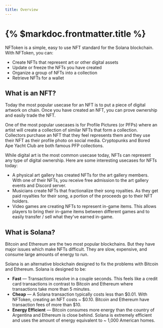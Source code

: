 ```yaml
---
title: Overview
---
```


# {% $markdoc.frontmatter.title %}

NFToken is a simple, easy to use NFT standard for the Solana blockchain. With NFToken, you can:

- Create NFTs that represent art or other digital assets
- Update or freeze the NFTs you have created
- Organize a group of NFTs into a collection
- Retrieve NFTs for a wallet

## What is an NFT?

Today the most popular usecase for an NFT is to put a piece of digital artwork on chain. Once you have created an NFT, you can prove ownership and easily trade the NFT.

One of the most popular usecases is for Profile Pictures (or PFPs) where an artist will create a collection of similar NFTs that form a collection. Collectors purchase an NFT that they feel represents them and they use their NFT as their profile photo on social media. Cryptopunks and Bored Ape Yacht Club are both famous PFP collections.

While digital art is the most common usecase today, NFTs can represent any type of digital ownership. Here are some interesting usecases for NFTs today:

- A physical art gallery has created NFTs for the art gallery members. With one of their NFTs, you receive free admission to the art gallery events and Discord server.
- Musicians create NFTs that fractionalize their song royalties. As they get paid royalties for their song, a portion of the proceeds go to their NFT holders.
- Video games are creating NFTs to represent in-game items. This allows players to bring their in-game items between different games and to easily transfer / sell what they've earned in-game.

## What is Solana?

Bitcoin and Ethereum are the two most popular blockchains. But they have major issues which make NFTs difficult. They are slow, expensive, and consume large amounts of energy to run.

Solana is an alternative blockchain designed to fix the problems with Bitcoin and Ethereum. Solana is designed to be:

- **Fast** — Transactions resolve in a couple seconds. This feels like a credit card transactions in contrast to Bitcoin and Ethereum where transactions take more than 5 minutes.
- **Cheap** — A Solana transaction typically costs less than $0.01. With NFToken, creating an NFT costs ~ $0.10. Bitcoin and Ethereum have transaction fees of more than $10.
- **Energy Efficient** — Bitcoin consumes more energy than the country of Argentina and Ethereum is close behind. Solana is extremely efficient and uses the amount of energy equivalent to ~ 1,000 American homes.
